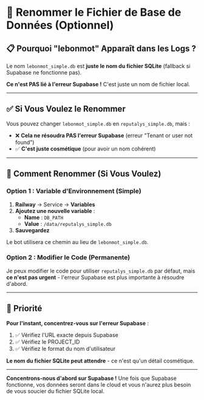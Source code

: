 # 🔄 Renommer le Fichier de Base de Données (Optionnel)

## 📋 Pourquoi "lebonmot" Apparaît dans les Logs ?

Le nom `lebonmot_simple.db` est **juste le nom du fichier SQLite** (fallback si Supabase ne fonctionne pas).

**Ce n'est PAS lié à l'erreur Supabase !** C'est juste un nom de fichier local.

---

## ✅ Si Vous Voulez le Renommer

Vous pouvez changer `lebonmot_simple.db` en `reputalys_simple.db`, mais :
- ❌ **Cela ne résoudra PAS l'erreur Supabase** (erreur "Tenant or user not found")
- ✅ **C'est juste cosmétique** (pour avoir un nom cohérent)

---

## 🔧 Comment Renommer (Si Vous Voulez)

### Option 1 : Variable d'Environnement (Simple)

1. **Railway** → Service → **Variables**
2. **Ajoutez une nouvelle variable** :
   - **Name** : `DB_PATH`
   - **Value** : `/data/reputalys_simple.db`
3. **Sauvegardez**

Le bot utilisera ce chemin au lieu de `lebonmot_simple.db`.

### Option 2 : Modifier le Code (Permanente)

Je peux modifier le code pour utiliser `reputalys_simple.db` par défaut, mais **ce n'est pas urgent** - l'erreur Supabase est plus importante à résoudre d'abord.

---

## 🎯 Priorité

**Pour l'instant, concentrez-vous sur l'erreur Supabase** :
1. ✅ Vérifiez l'URL exacte depuis Supabase
2. ✅ Vérifiez le PROJECT_ID
3. ✅ Vérifiez le format du nom d'utilisateur

**Le nom du fichier SQLite peut attendre** - ce n'est qu'un détail cosmétique.

---

**Concentrons-nous d'abord sur Supabase !** Une fois que Supabase fonctionne, vos données seront dans le cloud et vous n'aurez plus besoin de vous soucier du fichier SQLite local.

